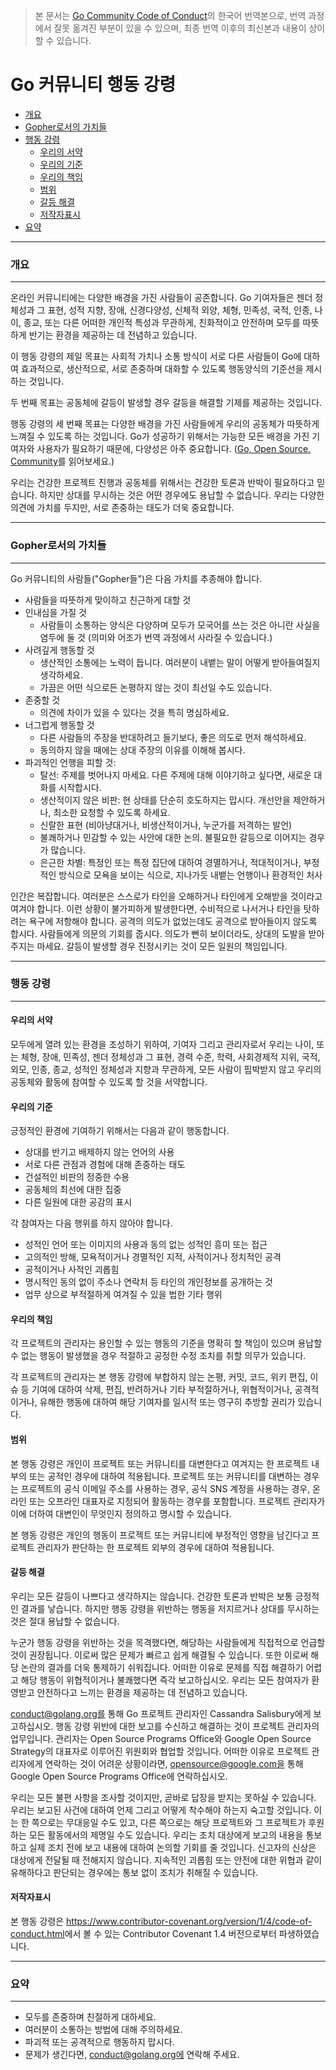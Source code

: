 > 본 문서는 [Go Community Code of Conduct](https://golang.org/conduct)의 한국어 번역본으로, 번역 과정에서 잘못 옮겨진 부분이 있을 수 있으며, 최종 번역 이후의 최신본과 내용이 상이할 수 있습니다.

# Go 커뮤니티 행동 강령

* [개요](#개요)
* [Gopher로서의 가치들](#gopher로서의-가치들)
* [행동 강령](#행동-강령)
  * [우리의 서약](#우리의-서약)
  * [우리의 기준](#우리의-기준)
  * [우리의 책임](#우리의-책임)
  * [범위](#범위)
  * [갈등 해결](#갈등-해결)
  * [저작자표시](#저작자표시)
* [요약](#요약)

---
### 개요
---

온라인 커뮤니티에는 다양한 배경을 가진 사람들이 공존합니다. Go 기여자들은 젠더 정체성과 그 표현, 성적 지향, 장애, 신경다양성, 신체적 외양, 체형, 민족성, 국적, 인종, 나이, 종교, 또는 다른 어떠한 개인적 특성과 무관하게, 친화적이고 안전하며 모두를 따뜻하게 반기는 환경을 제공하는 데 전념하고 있습니다.

이 행동 강령의 제일 목표는 사회적 가치나 소통 방식이 서로 다른 사람들이 Go에 대하여 효과적으로, 생산적으로, 서로 존중하며 대화할 수 있도록 행동양식의 기준선을 제시하는 것입니다.

두 번째 목표는 공동체에 갈등이 발생할 경우 갈등을 해결할 기제를 제공하는 것입니다.

행동 강령의 세 번째 목표는 다양한 배경을 가진 사람들에게 우리의 공동체가 따뜻하게 느껴질 수 있도록 하는 것입니다. Go가 성공하기 위해서는 가능한 모든 배경을 가진 기여자와 사용자가 필요하기 때문에, 다양성은 아주 중요합니다. ([Go, Open Source, Community](https://github.com/gobridge-kr/go-open-source-community/tree/master)를 읽어보세요.)

우리는 건강한 프로젝트 진행과 공동체를 위해서는 건강한 토론과 반박이 필요하다고 믿습니다. 하지만 상대를 무시하는 것은 어떤 경우에도 용납할 수 없습니다. 우리는 다양한 의견에 가치를 두지만, 서로 존중하는 태도가 더욱 중요합니다.

---
### Gopher로서의 가치들
---

Go 커뮤니티의 사람들("Gopher들")은 다음 가치를 추종해야 합니다.

* 사람들을 따뜻하게 맞이하고 친근하게 대할 것
* 인내심을 가질 것
  * 사람들이 소통하는 양식은 다양하며 모두가 모국어를 쓰는 것은 아니란 사실을 염두에 둘 것 (의미와 어조가 번역 과정에서 사라질 수 있습니다.)
* 사려깊게 행동할 것
  * 생산적인 소통에는 노력이 듭니다. 여러분이 내뱉는 말이 어떻게 받아들여질지 생각하세요.
  * 가끔은 어떤 식으로든 논평하지 않는 것이 최선일 수도 있습니다.
* 존중할 것
  * 의견에 차이가 있을 수 있다는 것을 특히 명심하세요.
* 너그럽게 행동할 것
  * 다른 사람들의 주장을 반대하려고 들기보다, 좋은 의도로 먼저 해석하세요.
  * 동의하지 않을 때에는 상대 주장의 이유를 이해해 봅시다.
* 파괴적인 언행을 피할 것:
  * 탈선: 주제를 벗어나지 마세요. 다른 주제에 대해 이야기하고 싶다면, 새로운 대화를 시작합시다.
  * 생산적이지 않은 비판: 현 상태를 단순히 호도하지는 맙시다. 개선안을 제안하거나, 최소한 요청할 수 있도록 하세요.
  * 신랄한 표현 (비아냥대거나, 비생산적이거나, 누군가를 저격하는 발언)
  * 불쾌하거나 민감할 수 있는 사안에 대한 논의. 불필요한 갈등으로 이어지는 경우가 많습니다.
  * 은근한 차별: 특정인 또는 특정 집단에 대하여 경멸하거나, 적대적이거나, 부정적인 방식으로 모욕을 보이는 식으로, 지나가듯 내뱉는 언행이나 환경적인 처사

인간은 복잡합니다. 여러분은 스스로가 타인을 오해하거나 타인에게 오해받을 것이라고 여겨야 합니다. 이런 상황이 불가피하게 발생한다면, 수비적으로 나서거나 타인을 탓하려는 욕구에 저항해야 합니다. 공격의 의도가 없었는데도 공격으로 받아들이지 않도록 합시다. 사람들에게 의문의 기회를 줍시다. 의도가 뻔히 보이더라도, 상대의 도발을 받아주지는 마세요. 갈등이 발생할 경우 진정시키는 것이 모든 일원의 책임입니다.

---
### 행동 강령
---

#### 우리의 서약

모두에게 열려 있는 환경을 조성하기 위하여, 기여자 그리고 관리자로서 우리는 나이, 또는 체형, 장애, 민족성, 젠더 정체성과 그 표현, 경력 수준, 학력, 사회경제적 지위, 국적, 외모, 인종, 종교, 성적인 정체성과 지향과 무관하게, 모든 사람이 핍박받지 않고 우리의 공동체와 활동에 참여할 수 있도록 할 것을 서약합니다.

#### 우리의 기준

긍정적인 환경에 기여하기 위해서는 다음과 같이 행동합니다.

* 상대를 반기고 배제하지 않는 언어의 사용
* 서로 다른 관점과 경험에 대해 존중하는 태도
* 건설적인 비판의 정중한 수용
* 공동체의 최선에 대한 집중
* 다른 일원에 대한 공감의 표시

각 참여자는 다음 행위를 하지 않아야 합니다.

* 성적인 언어 또는 이미지의 사용과 동의 없는 성적인 흥미 또는 접근
* 고의적인 방해, 모욕적이거나 경멸적인 지적, 사적이거나 정치적인 공격
* 공적이거나 사적인 괴롭힘
* 명시적인 동의 없이 주소나 연락처 등 타인의 개인정보를 공개하는 것
* 업무 상으로 부적절하게 여겨질 수 있을 법한 기타 행위

#### 우리의 책임

각 프로젝트의 관리자는 용인할 수 있는 행동의 기준을 명확히 할 책임이 있으며 용납할 수 없는 행동이 발생했을 경우 적절하고 공정한 수정 조치를 취할 의무가 있습니다.

각 프로젝트의 관리자는 본 행동 강령에 부합하지 않는 논평, 커밋, 코드, 위키 편집, 이슈 등 기여에 대하여 삭제, 편집, 반려하거나 기타 부적절하거나, 위협적이거나, 공격적이거나, 유해한 행동에 대하여 해당 기여자를 일시적 또는 영구히 추방할 권리가 있습니다.

#### 범위

본 행동 강령은 개인이 프로젝트 또는 커뮤니티를 대변한다고 여겨지는 한 프로젝트 내부의 또는 공적인 경우에 대하여 적용됩니다. 프로젝트 또는 커뮤니티를 대변하는 경우는 프로젝트의 공식 이메일 주소를 사용하는 경우, 공식 SNS 계정을 사용하는 경우, 온라인 또는 오프라인 대표자로 지정되어 활동하는 경우를 포함합니다. 프로젝트 관리자가 이에 더하여 대변인이 무엇인지 정의하고 명시할 수 있습니다.

본 행동 강령은 개인의 행동이 프로젝트 또는 커뮤니티에 부정적인 영향을 남긴다고 프로젝트 관리자가 판단하는 한 프로젝트 외부의 경우에 대하여 적용됩니다.

#### 갈등 해결

우리는 모든 갈등이 나쁘다고 생각하지는 않습니다. 건강한 토론과 반박은 보통 긍정적인 결과를 낳습니다. 하지만 행동 강령을 위반하는 행동을 저지르거나 상대를 무시하는 것은 절대 용납할 수 없습니다.

누군가 행동 강령을 위반하는 것을 목격했다면, 해당하는 사람들에게 직접적으로 언급할 것이 권장됩니다. 이로써 많은 문제가 빠르고 쉽게 해결될 수 있습니다. 또한 이로써 해당 논란의 결과를 더욱 통제하기 쉬워집니다. 어떠한 이유로 문제를 직접 해결하기 어렵고 해당 행동이 위협적이거나 불쾌했다면 즉각 보고하십시오. 우리는 모든 참여자가 환영받고 안전하다고 느끼는 환경을 제공하는 데 전념하고 있습니다.

conduct@golang.org를 통해 Go 프로젝트 관리자인 Cassandra Salisbury에게 보고하십시오. 행동 강령 위반에 대한 보고를 수신하고 해결하는 것이 프로젝트 관리자의 업무입니다. 관리자는 Open Source Programs Office와 Google Open Source Strategy의 대표자로 이루어진 위원회와 협업할 것입니다. 어떠한 이유로 프로젝트 관리자에게 연락하는 것이 어려운 상황이라면, opensource@google.com을 통해 Google Open Source Programs Office에 연락하십시오.

우리는 모든 불편 사항을 조사할 것이지만, 곧바로 답장을 받지는 못하실 수 있습니다. 우리는 보고된 사건에 대하여 언제 그리고 어떻게 착수해야 하는지 숙고할 것입니다. 이는 한 쪽으로는 무대응일 수도 있고, 다른 쪽으로는 해당 프로젝트와 그 프로젝트가 후원하는 모든 활동에서의 제명일 수도 있습니다. 우리는 조치 대상에게 보고의 내용을 통보하고 실제 조치 전에 보고 내용에 대하여 논의할 기회를 줄 것입니다. 신고자의 신상은 대상에게 전달될 때 전해지지 않습니다. 지속적인 괴롭힘 또는 안전에 대한 위협과 같이 유해하다고 판단되는 경우에는 통보 없이 조치가 취해질 수 있습니다.

#### 저작자표시

본 행동 강령은 <https://www.contributor-covenant.org/version/1/4/code-of-conduct.html>에서 볼 수 있는 Contributor Covenant 1.4 버전으로부터 파생하였습니다.

---
### 요약
---

* 모두를 존중하며 친절하게 대하세요.
* 여러분이 소통하는 방법에 대해 주의하세요.
* 파괴적 또는 공격적으로 행동하지 맙시다.
* 문제가 생긴다면, conduct@golang.org에 연락해 주세요.


